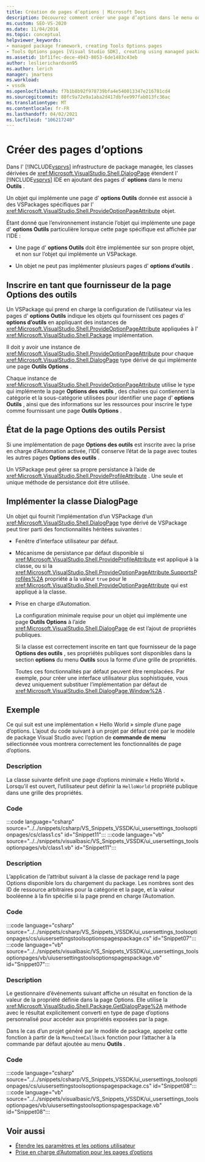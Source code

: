 ```yaml
---
title: Création de pages d’options | Microsoft Docs
description: Découvrez comment créer une page d’options dans le menu outils de Visual Studio en implémentant une classe DialogPage à partir de l’infrastructure de package gérée.
ms.custom: SEO-VS-2020
ms.date: 11/04/2016
ms.topic: conceptual
helpviewer_keywords:
- managed package framework, creating Tools Options pages
- Tools Options pages [Visual Studio SDK], creating using managed package framework
ms.assetid: 1bf11fec-dece-4943-8053-6de1483c43eb
author: leslierichardson95
ms.author: lerich
manager: jmartens
ms.workload:
- vssdk
ms.openlocfilehash: f7b1b8b92f978739bfa4e540013347e216781cd4
ms.sourcegitcommit: 80fc9a72e9a1aba2d417dbfee997fab013fc36ac
ms.translationtype: MT
ms.contentlocale: fr-FR
ms.lasthandoff: 04/02/2021
ms.locfileid: "106217240"
---
```

# <a name="create-options-pages"></a>Créer des pages d’options
Dans l' [!INCLUDE[vsprvs](../../code-quality/includes/vsprvs_md.md)] infrastructure de package managée, les classes dérivées de <xref:Microsoft.VisualStudio.Shell.DialogPage> étendent l' [!INCLUDE[vsprvs](../../code-quality/includes/vsprvs_md.md)] IDE en ajoutant des pages d' **options** dans le menu **Outils** .

 Un objet qui implémente une page d' **options Outils** donnée est associé à des VSPackages spécifiques par l' <xref:Microsoft.VisualStudio.Shell.ProvideOptionPageAttribute> objet.

 Étant donné que l’environnement instancie l’objet qui implémente une page d' **options Outils** particulière lorsque cette page spécifique est affichée par l’IDE :

- Une page d' **options Outils** doit être implémentée sur son propre objet, et non sur l’objet qui implémente un VSPackage.

- Un objet ne peut pas implémenter plusieurs pages d' **options d’outils** .

## <a name="register-as-a-tools-options-page-provider"></a>Inscrire en tant que fournisseur de la page Options des outils
 Un VSPackage qui prend en charge la configuration de l’utilisateur via les pages d' **options Outils** indique les objets qui fournissent ces pages d' **options d’outils** en appliquant des instances de <xref:Microsoft.VisualStudio.Shell.ProvideOptionPageAttribute> appliquées à l' <xref:Microsoft.VisualStudio.Shell.Package> implémentation.

 Il doit y avoir une instance de <xref:Microsoft.VisualStudio.Shell.ProvideOptionPageAttribute> pour chaque <xref:Microsoft.VisualStudio.Shell.DialogPage> type dérivé de qui implémente une page **Outils Options** .

 Chaque instance de <xref:Microsoft.VisualStudio.Shell.ProvideOptionPageAttribute> utilise le type qui implémente la page **Options des outils** , des chaînes qui contiennent la catégorie et la sous-catégorie utilisées pour identifier une page d' **options Outils** , ainsi que des informations sur les ressources pour inscrire le type comme fournissant une page **Outils Options** .

## <a name="persist-tools-options-page-state"></a>État de la page Options des outils Persist
 Si une implémentation de page **Options des outils** est inscrite avec la prise en charge d’Automation activée, l’IDE conserve l’état de la page avec toutes les autres pages **Options des outils** .

 Un VSPackage peut gérer sa propre persistance à l’aide de <xref:Microsoft.VisualStudio.Shell.ProvideProfileAttribute> . Une seule et unique méthode de persistance doit être utilisée.

## <a name="implement-dialogpage-class"></a>Implémenter la classe DialogPage
 Un objet qui fournit l’implémentation d’un VSPackage d’un <xref:Microsoft.VisualStudio.Shell.DialogPage> type dérivé de VSPackage peut tirer parti des fonctionnalités héritées suivantes :

- Fenêtre d’interface utilisateur par défaut.

- Mécanisme de persistance par défaut disponible si <xref:Microsoft.VisualStudio.Shell.ProvideProfileAttribute> est appliqué à la classe, ou si la <xref:Microsoft.VisualStudio.Shell.ProvideOptionPageAttribute.SupportsProfiles%2A> propriété a la valeur `true` pour le <xref:Microsoft.VisualStudio.Shell.ProvideOptionPageAttribute> qui est appliqué à la classe.

- Prise en charge d’Automation.

  La configuration minimale requise pour un objet qui implémente une page **Outils Options** à l’aide <xref:Microsoft.VisualStudio.Shell.DialogPage> de est l’ajout de propriétés publiques.

  Si la classe est correctement inscrite en tant que fournisseur de la page **Options des outils** , ses propriétés publiques sont disponibles dans la section **options** du menu **Outils** sous la forme d’une grille de propriétés.

  Toutes ces fonctionnalités par défaut peuvent être remplacées. Par exemple, pour créer une interface utilisateur plus sophistiquée, vous devez uniquement substituer l’implémentation par défaut de <xref:Microsoft.VisualStudio.Shell.DialogPage.Window%2A> .

## <a name="example"></a>Exemple
 Ce qui suit est une implémentation « Hello World » simple d’une page d’options. L’ajout du code suivant à un projet par défaut créé par le modèle de package Visual Studio avec l’option de **commande de menu** sélectionnée vous montrera correctement les fonctionnalités de page d’options.

### <a name="description"></a>Description
 La classe suivante définit une page d’options minimale « Hello World ». Lorsqu’il est ouvert, l’utilisateur peut définir la `HelloWorld` propriété publique dans une grille des propriétés.

### <a name="code"></a>Code
:::code language="csharp" source="../../snippets/csharp/VS_Snippets_VSSDK/ui_usersettings_toolsoptionpages/cs/class1.cs" id="Snippet11":::
:::code language="vb" source="../../snippets/visualbasic/VS_Snippets_VSSDK/ui_usersettings_toolsoptionpages/vb/class1.vb" id="Snippet11":::

### <a name="description"></a>Description
 L’application de l’attribut suivant à la classe de package rend la page Options disponible lors du chargement du package. Les nombres sont des ID de ressource arbitraires pour la catégorie et la page, et la valeur booléenne à la fin spécifie si la page prend en charge l’Automation.

### <a name="code"></a>Code
:::code language="csharp" source="../../snippets/csharp/VS_Snippets_VSSDK/ui_usersettings_toolsoptionpages/cs/uiusersettingstoolsoptionspagespackage.cs" id="Snippet07":::
:::code language="vb" source="../../snippets/visualbasic/VS_Snippets_VSSDK/ui_usersettings_toolsoptionpages/vb/uiusersettingstoolsoptionspagespackage.vb" id="Snippet07":::

### <a name="description"></a>Description
 Le gestionnaire d’événements suivant affiche un résultat en fonction de la valeur de la propriété définie dans la page Options. Elle utilise la <xref:Microsoft.VisualStudio.Shell.Package.GetDialogPage%2A> méthode avec le résultat explicitement converti en type de page d’options personnalisé pour accéder aux propriétés exposées par la page.

 Dans le cas d’un projet généré par le modèle de package, appelez cette fonction à partir de la `MenuItemCallback` fonction pour l’attacher à la commande par défaut ajoutée au menu **Outils** .

### <a name="code"></a>Code
:::code language="csharp" source="../../snippets/csharp/VS_Snippets_VSSDK/ui_usersettings_toolsoptionpages/cs/uiusersettingstoolsoptionspagespackage.cs" id="Snippet08":::
:::code language="vb" source="../../snippets/visualbasic/VS_Snippets_VSSDK/ui_usersettings_toolsoptionpages/vb/uiusersettingstoolsoptionspagespackage.vb" id="Snippet08":::

## <a name="see-also"></a>Voir aussi
- [Étendre les paramètres et les options utilisateur](../../extensibility/extending-user-settings-and-options.md)
- [Prise en charge d’Automation pour les pages d’options](../../extensibility/internals/automation-support-for-options-pages.md)
